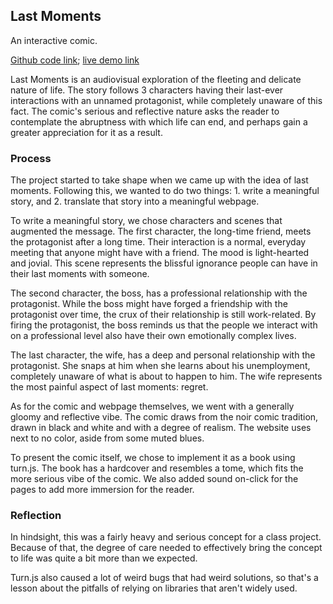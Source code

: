 ## Last Moments

An interactive comic.

[Github code link](github.com/ishmalkhalid/FinalMomentsComic); [live demo link](ishmalkhalid.github.io/FinalMomentsComic)

Last Moments is an audiovisual exploration of the fleeting and delicate nature of life. The story follows 3 characters having their last-ever interactions with an unnamed protagonist, while completely unaware of this fact. The comic's serious and reflective nature asks the reader to contemplate the abruptness with which life can end, and perhaps gain a greater appreciation for it as a result.

### Process
The project started to take shape when we came up with the idea of last moments. Following this, we wanted to do two things: 1. write a meaningful story, and 2. translate that story into a meaningful webpage.

To write a meaningful story, we chose characters and scenes that augmented the message. The first character, the long-time friend, meets the protagonist after a long time. Their interaction is a normal, everyday meeting that anyone might have with a friend. The mood is light-hearted and jovial. This scene represents the blissful ignorance people can have in their last moments with someone.

The second character, the boss, has a professional relationship with the protagonist. While the boss might have forged a friendship with the protagonist over time, the crux of their relationship is still work-related. By firing the protagonist, the boss reminds us that the people we interact with on a professional level also have their own emotionally complex lives.

The last character, the wife, has a deep and personal relationship with the protagonist. She snaps at him when she learns about his unemployment, completely unaware of what is about to happen to him. The wife represents the most painful aspect of last moments: regret.

As for the comic and webpage themselves, we went with a generally gloomy and reflective vibe. The comic draws from the noir comic tradition, drawn in black and white and with a degree of realism. The website uses next to no color, aside from some muted blues. 

To present the comic itself, we chose to implement it as a book using turn.js. The book has a hardcover and resembles a tome, which fits the more serious vibe of the comic. We also added sound on-click for the pages to add more immersion for the reader.

### Reflection
In hindsight, this was a fairly heavy and serious concept for a class project. Because of that, the degree of care needed to effectively bring the concept to life was quite a bit more than we expected. 

Turn.js also caused a lot of weird bugs that had weird solutions, so that's a lesson about the pitfalls of relying on libraries that aren't widely used.
